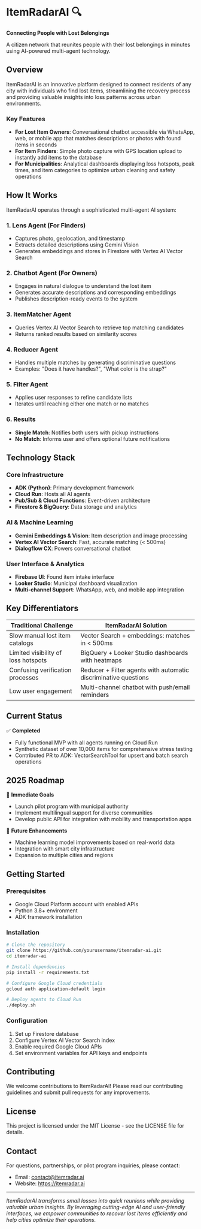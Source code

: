 # ItemRadarAI 🔍

**Connecting People with Lost Belongings**

A citizen network that reunites people with their lost belongings in minutes using AI-powered multi-agent technology.

## Overview

ItemRadarAI is an innovative platform designed to connect residents of any city with individuals who find lost items, streamlining the recovery process and providing valuable insights into loss patterns across urban environments.

### Key Features

- **For Lost Item Owners**: Conversational chatbot accessible via WhatsApp, web, or mobile app that matches descriptions or photos with found items in seconds
- **For Item Finders**: Simple photo capture with GPS location upload to instantly add items to the database
- **For Municipalities**: Analytical dashboards displaying loss hotspots, peak times, and item categories to optimize urban cleaning and safety operations

## How It Works

ItemRadarAI operates through a sophisticated multi-agent AI system:

### 1. **Lens Agent** (For Finders)
- Captures photo, geolocation, and timestamp
- Extracts detailed descriptions using Gemini Vision
- Generates embeddings and stores in Firestore with Vertex AI Vector Search

### 2. **Chatbot Agent** (For Owners)
- Engages in natural dialogue to understand the lost item
- Generates accurate descriptions and corresponding embeddings
- Publishes description-ready events to the system

### 3. **ItemMatcher Agent**
- Queries Vertex AI Vector Search to retrieve top matching candidates
- Returns ranked results based on similarity scores

### 4. **Reducer Agent**
- Handles multiple matches by generating discriminative questions
- Examples: "Does it have handles?", "What color is the strap?"

### 5. **Filter Agent**
- Applies user responses to refine candidate lists
- Iterates until reaching either one match or no matches

### 6. **Results**
- **Single Match**: Notifies both users with pickup instructions
- **No Match**: Informs user and offers optional future notifications

## Technology Stack

### Core Infrastructure
- **ADK (Python)**: Primary development framework
- **Cloud Run**: Hosts all AI agents
- **Pub/Sub & Cloud Functions**: Event-driven architecture
- **Firestore & BigQuery**: Data storage and analytics

### AI & Machine Learning
- **Gemini Embeddings & Vision**: Item description and image processing
- **Vertex AI Vector Search**: Fast, accurate matching (< 500ms)
- **Dialogflow CX**: Powers conversational chatbot

### User Interface & Analytics
- **Firebase UI**: Found item intake interface
- **Looker Studio**: Municipal dashboard visualization
- **Multi-channel Support**: WhatsApp, web, and mobile app integration

## Key Differentiators

| Traditional Challenge | ItemRadarAI Solution |
|----------------------|---------------------|
| Slow manual lost item catalogs | Vector Search + embeddings: matches in < 500ms |
| Limited visibility of loss hotspots | BigQuery + Looker Studio dashboards with heatmaps |
| Confusing verification processes | Reducer + Filter agents with automatic discriminative questions |
| Low user engagement | Multi-channel chatbot with push/email reminders |

## Current Status

✅ **Completed**
- Fully functional MVP with all agents running on Cloud Run
- Synthetic dataset of over 10,000 items for comprehensive stress testing
- Contributed PR to ADK: VectorSearchTool for upsert and batch search operations

## 2025 Roadmap

🎯 **Immediate Goals**
- Launch pilot program with municipal authority
- Implement multilingual support for diverse communities
- Develop public API for integration with mobility and transportation apps

🚀 **Future Enhancements**
- Machine learning model improvements based on real-world data
- Integration with smart city infrastructure
- Expansion to multiple cities and regions

## Getting Started

### Prerequisites
- Google Cloud Platform account with enabled APIs
- Python 3.8+ environment
- ADK framework installation

### Installation

```bash
# Clone the repository
git clone https://github.com/yourusername/itemradar-ai.git
cd itemradar-ai

# Install dependencies
pip install -r requirements.txt

# Configure Google Cloud credentials
gcloud auth application-default login

# Deploy agents to Cloud Run
./deploy.sh
```

### Configuration

1. Set up Firestore database
2. Configure Vertex AI Vector Search index
3. Enable required Google Cloud APIs
4. Set environment variables for API keys and endpoints

## Contributing

We welcome contributions to ItemRadarAI! Please read our contributing guidelines and submit pull requests for any improvements.

## License

This project is licensed under the MIT License - see the LICENSE file for details.

## Contact

For questions, partnerships, or pilot program inquiries, please contact:
- Email: contact@itemradar.ai
- Website: https://itemradar.ai

---

*ItemRadarAI transforms small losses into quick reunions while providing valuable urban insights. By leveraging cutting-edge AI and user-friendly interfaces, we empower communities to recover lost items efficiently and help cities optimize their operations.*
